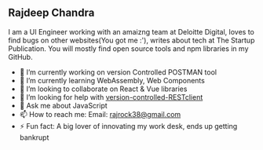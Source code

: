 ## Rajdeep Chandra

I am a UI Engineer working with an amaizng team at Deloitte Digital, loves to find bugs on other websites(You got me :'), writes about tech at The Startup Publication. You will mostly find open source tools and npm libraries in my GitHub.

- 🔭 I’m currently working on version Controlled POSTMAN tool
- 🌱 I’m currently learning WebAssembly, Web Components
- 👯 I’m looking to collaborate on React & Vue libraries
- 🤔 I’m looking for help with [version-controlled-RESTclient](https://github.com/Rajdeepc/version-REST.git)
- 💬 Ask me about JavaScript
- 📫 How to reach me: Email: rajrock38@gmail.com
- ⚡ Fun fact: A big lover of innovating my work desk, ends up getting bankrupt
